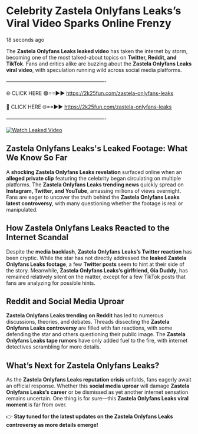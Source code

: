 # Celebrity Zastela Onlyfans Leaks’s Viral Video Sparks Online Frenzy

18 seconds ago

The **Zastela Onlyfans Leaks leaked video** has taken the internet by storm, becoming one of the most talked-about topics on **Twitter, Reddit, and TikTok**. Fans and critics alike are buzzing about the **Zastela Onlyfans Leaks viral video**, with speculation running wild across social media platforms.

———————————————————-

🌐 CLICK HERE 🟢==►► https://2k25fun.com/zastela-onlyfans-leaks

🔴 CLICK HERE 🌐==►► https://2k25fun.com/zastela-onlyfans-leaks

———————————————————-

[![Watch Leaked Video](https://miro.medium.com/v2/resize:fit:828/format:webp/1*cilzJN44JGOrTw9NJCrNHA.gif "Watch Leaked Video")](https://2k25fun.com/zastela-onlyfans-leaks)

## **Zastela Onlyfans Leaks's Leaked Footage: What We Know So Far**  
A **shocking Zastela Onlyfans Leaks revelation** surfaced online when an **alleged private clip** featuring the celebrity began circulating on multiple platforms. The **Zastela Onlyfans Leaks trending news** quickly spread on **Instagram, Twitter, and YouTube**, amassing millions of views overnight. Fans are eager to uncover the truth behind the **Zastela Onlyfans Leaks latest controversy**, with many questioning whether the footage is real or manipulated.  

## **How Zastela Onlyfans Leaks Reacted to the Internet Scandal**  
Despite the **media backlash**, **Zastela Onlyfans Leaks’s Twitter reaction** has been cryptic. While the star has not directly addressed the **leaked Zastela Onlyfans Leaks footage**, a few **Twitter posts** seem to hint at their side of the story. Meanwhile, **Zastela Onlyfans Leaks’s girlfriend, Gia Duddy**, has remained relatively silent on the matter, except for a few TikTok posts that fans are analyzing for possible hints.  

## **Reddit and Social Media Uproar**  
**Zastela Onlyfans Leaks trending on Reddit** has led to numerous discussions, theories, and debates. Threads dissecting the **Zastela Onlyfans Leaks controversy** are filled with fan reactions, with some defending the star and others questioning their public image. The **Zastela Onlyfans Leaks tape rumors** have only added fuel to the fire, with internet detectives scrambling for more details.  

## **What’s Next for Zastela Onlyfans Leaks?**  
As the **Zastela Onlyfans Leaks reputation crisis** unfolds, fans eagerly await an official response. Whether this **social media uproar** will damage **Zastela Onlyfans Leaks’s career** or be dismissed as yet another internet sensation remains uncertain. One thing is for sure—this **Zastela Onlyfans Leaks viral moment** is far from over.  

👉 **Stay tuned for the latest updates on the Zastela Onlyfans Leaks controversy as more details emerge!**  